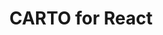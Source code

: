 ---
title: CARTO for React
description: "Build compelling spatial apps using CARTO, React and deck.gl."
icon: "/img/icons/carto-react.png"
repoUrl: https://github.com/CartoDB/carto-react-template

url: react
indexPage: "overview.md"

menu: 
  - title: "Overview"
  - title: "Guides"
    folder:
      - title: "Getting Started"
      - title: "Layers"
      - title: "Widgets"
      - title: "Authentication and Authorization"
      - title: "Basemaps"
      - title: "Look and Feel"
      - title: "Code Generator"
      - title: "Sample Application"
      - title: "Deployment"
  - title: "Examples"
  - title: "Library Reference"
    folder:
      - title: "Introduction"
      - title: "API"
      - title: "Auth"
      - title: "Basemaps"
      - title: "Core"
      - title: "Redux"
      - title: "UI"
      - title: "Widgets"
  - title: "Release Notes"
---